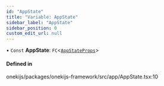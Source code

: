```yaml
---
id: "AppState"
title: "Variable: AppState"
sidebar_label: "AppState"
sidebar_position: 0
custom_edit_url: null
---
```


• `Const` **AppState**: `FC`<[`AppStateProps`](../interfaces/AppStateProps.md)\>

#### Defined in

onekijs/packages/onekijs-framework/src/app/AppState.tsx:10
